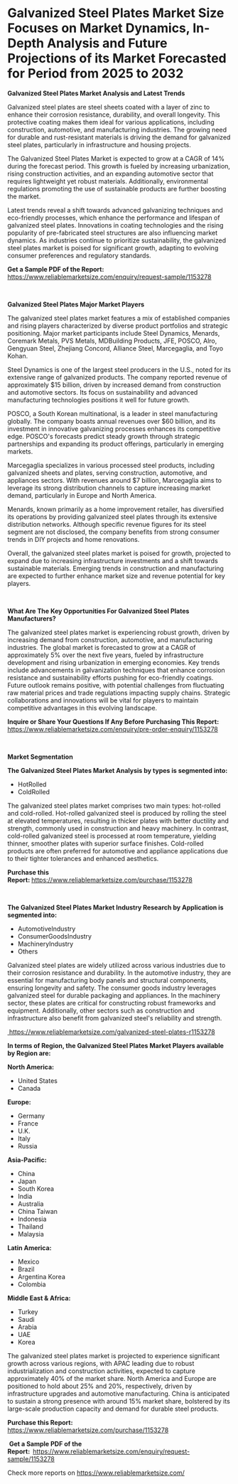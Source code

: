 <p><h1>Galvanized Steel Plates Market Size Focuses on Market Dynamics, In-Depth Analysis and Future Projections of its Market Forecasted for Period from 2025 to 2032</h1></p><p><strong>Galvanized Steel Plates Market Analysis and Latest Trends</strong></p>
<p><p>Galvanized steel plates are steel sheets coated with a layer of zinc to enhance their corrosion resistance, durability, and overall longevity. This protective coating makes them ideal for various applications, including construction, automotive, and manufacturing industries. The growing need for durable and rust-resistant materials is driving the demand for galvanized steel plates, particularly in infrastructure and housing projects.</p><p>The Galvanized Steel Plates Market is expected to grow at a CAGR of 14% during the forecast period. This growth is fueled by increasing urbanization, rising construction activities, and an expanding automotive sector that requires lightweight yet robust materials. Additionally, environmental regulations promoting the use of sustainable products are further boosting the market.</p><p>Latest trends reveal a shift towards advanced galvanizing techniques and eco-friendly processes, which enhance the performance and lifespan of galvanized steel plates. Innovations in coating technologies and the rising popularity of pre-fabricated steel structures are also influencing market dynamics. As industries continue to prioritize sustainability, the galvanized steel plates market is poised for significant growth, adapting to evolving consumer preferences and regulatory standards.</p></p>
<p><strong>Get a Sample PDF of the Report:&nbsp;</strong> <a href="https://www.reliablemarketsize.com/enquiry/request-sample/1153278?utm_campaign=2747&utm_medium=2&utm_source=Github&utm_content=ia&utm_term=31032025&utm_id=galvanized-steel-plates">https://www.reliablemarketsize.com/enquiry/request-sample/1153278</a></p>
<p>&nbsp;</p>
<p><strong>Galvanized Steel Plates Major Market Players</strong></p>
<p><p>The galvanized steel plates market features a mix of established companies and rising players characterized by diverse product portfolios and strategic positioning. Major market participants include Steel Dynamics, Menards, Coremark Metals, PVS Metals, MDBuilding Products, JFE, POSCO, Alro, Gengyuan Steel, Zhejiang Concord, Alliance Steel, Marcegaglia, and Toyo Kohan.</p><p>Steel Dynamics is one of the largest steel producers in the U.S., noted for its extensive range of galvanized products. The company reported revenue of approximately $15 billion, driven by increased demand from construction and automotive sectors. Its focus on sustainability and advanced manufacturing technologies positions it well for future growth.</p><p>POSCO, a South Korean multinational, is a leader in steel manufacturing globally. The company boasts annual revenues over $60 billion, and its investment in innovative galvanizing processes enhances its competitive edge. POSCO's forecasts predict steady growth through strategic partnerships and expanding its product offerings, particularly in emerging markets.</p><p>Marcegaglia specializes in various processed steel products, including galvanized sheets and plates, serving construction, automotive, and appliances sectors. With revenues around $7 billion, Marcegaglia aims to leverage its strong distribution channels to capture increasing market demand, particularly in Europe and North America.</p><p>Menards, known primarily as a home improvement retailer, has diversified its operations by providing galvanized steel plates through its extensive distribution networks. Although specific revenue figures for its steel segment are not disclosed, the company benefits from strong consumer trends in DIY projects and home renovations.</p><p>Overall, the galvanized steel plates market is poised for growth, projected to expand due to increasing infrastructure investments and a shift towards sustainable materials. Emerging trends in construction and manufacturing are expected to further enhance market size and revenue potential for key players.</p></p>
<p>&nbsp;</p>
<p><strong>What Are The Key Opportunities For Galvanized Steel Plates Manufacturers?</strong></p>
<p><p>The galvanized steel plates market is experiencing robust growth, driven by increasing demand from construction, automotive, and manufacturing industries. The global market is forecasted to grow at a CAGR of approximately 5% over the next five years, fueled by infrastructure development and rising urbanization in emerging economies. Key trends include advancements in galvanization techniques that enhance corrosion resistance and sustainability efforts pushing for eco-friendly coatings. Future outlook remains positive, with potential challenges from fluctuating raw material prices and trade regulations impacting supply chains. Strategic collaborations and innovations will be vital for players to maintain competitive advantages in this evolving landscape.</p></p>
<p><strong>Inquire or Share Your Questions If Any Before Purchasing This Report:</strong> <a href="https://www.reliablemarketsize.com/enquiry/pre-order-enquiry/1153278?utm_campaign=2747&utm_medium=2&utm_source=Github&utm_content=ia&utm_term=31032025&utm_id=galvanized-steel-plates">https://www.reliablemarketsize.com/enquiry/pre-order-enquiry/1153278</a></p>
<p>&nbsp;</p>
<p><strong>Market Segmentation</strong></p>
<p><strong>The Galvanized Steel Plates Market Analysis by types is segmented into:</strong></p>
<p><ul><li>HotRolled</li><li>ColdRolled</li></ul></p>
<p><p>The galvanized steel plates market comprises two main types: hot-rolled and cold-rolled. Hot-rolled galvanized steel is produced by rolling the steel at elevated temperatures, resulting in thicker plates with better ductility and strength, commonly used in construction and heavy machinery. In contrast, cold-rolled galvanized steel is processed at room temperature, yielding thinner, smoother plates with superior surface finishes. Cold-rolled products are often preferred for automotive and appliance applications due to their tighter tolerances and enhanced aesthetics.</p></p>
<p><strong>Purchase this Report:&nbsp;</strong><a href="https://www.reliablemarketsize.com/purchase/1153278?utm_campaign=2747&utm_medium=2&utm_source=Github&utm_content=ia&utm_term=31032025&utm_id=galvanized-steel-plates">https://www.reliablemarketsize.com/purchase/1153278</a></p>
<p>&nbsp;</p>
<p><strong>The Galvanized Steel Plates Market Industry Research by Application is segmented into:</strong></p>
<p><ul><li>AutomotiveIndustry</li><li>ConsumerGoodsIndustry</li><li>MachineryIndustry</li><li>Others</li></ul></p>
<p><p>Galvanized steel plates are widely utilized across various industries due to their corrosion resistance and durability. In the automotive industry, they are essential for manufacturing body panels and structural components, ensuring longevity and safety. The consumer goods industry leverages galvanized steel for durable packaging and appliances. In the machinery sector, these plates are critical for constructing robust frameworks and equipment. Additionally, other sectors such as construction and infrastructure also benefit from galvanized steel's reliability and strength.</p></p>
<p><a href="https://www.reliablemarketsize.com/galvanized-steel-plates-r1153278?utm_campaign=2747&utm_medium=2&utm_source=Github&utm_content=ia&utm_term=31032025&utm_id=galvanized-steel-plates">&nbsp;https://www.reliablemarketsize.com/galvanized-steel-plates-r1153278</a></p>
<p><strong>In terms of Region, the Galvanized Steel Plates Market Players available by Region are:</strong></p>
<p>
    <p> <strong> North America: </strong>
        <ul>
            <li>United States</li>
            <li>Canada</li>
        </ul>
        </p> 
    <p> <strong> Europe: </strong>
        <ul>
            <li>Germany</li>
            <li>France</li>
            <li>U.K.</li>
            <li>Italy</li>
            <li>Russia</li>
        </ul>
        </p> 
    <p> <strong> Asia-Pacific: </strong>
        <ul>
            <li>China</li>
            <li>Japan</li>
            <li>South Korea</li>
            <li>India</li>
            <li>Australia</li>
            <li>China Taiwan</li>
            <li>Indonesia</li>
            <li>Thailand</li>
            <li>Malaysia</li>
        </ul>
        </p> 
    <p> <strong> Latin America: </strong>
        <ul>
            <li>Mexico</li>
            <li>Brazil</li>
            <li>Argentina Korea</li>
            <li>Colombia</li>
        </ul>
        </p> 
    <p> <strong> Middle East & Africa: </strong>
        <ul>
            <li>Turkey</li>
            <li>Saudi</li>
            <li>Arabia</li>
            <li>UAE</li>
            <li>Korea</li>
        </ul>
    </p>
    </p>
<p><p>The galvanized steel plates market is projected to experience significant growth across various regions, with APAC leading due to robust industrialization and construction activities, expected to capture approximately 40% of the market share. North America and Europe are positioned to hold about 25% and 20%, respectively, driven by infrastructure upgrades and automotive manufacturing. China is anticipated to sustain a strong presence with around 15% market share, bolstered by its large-scale production capacity and demand for durable steel products.</p></p>
<p><strong>Purchase this Report: </strong><a href="https://www.reliablemarketsize.com/purchase/1153278?utm_campaign=2747&utm_medium=2&utm_source=Github&utm_content=ia&utm_term=31032025&utm_id=galvanized-steel-plates">https://www.reliablemarketsize.com/purchase/1153278</a></p>
<p>&nbsp;<strong>Get a Sample PDF of the Report:&nbsp;&nbsp;</strong><a href="https://www.reliablemarketsize.com/enquiry/request-sample/1153278?utm_campaign=2747&utm_medium=2&utm_source=Github&utm_content=ia&utm_term=31032025&utm_id=galvanized-steel-plates">https://www.reliablemarketsize.com/enquiry/request-sample/1153278</a></p>
<p><strong></strong></p>
<p>Check more reports on <a href="https://www.reliablemarketsize.com/?utm_campaign=2747&utm_medium=2&utm_source=Github&utm_content=ia&utm_term=31032025&utm_id=galvanized-steel-plates">https://www.reliablemarketsize.com/</a></p>